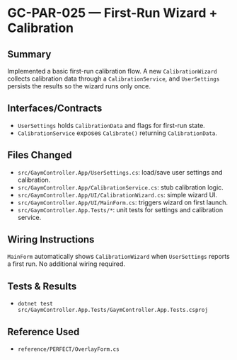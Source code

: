 # GC-PAR-025 — First-Run Wizard + Calibration

## Summary
Implemented a basic first-run calibration flow. A new `CalibrationWizard` collects calibration data through a `CalibrationService`, and `UserSettings` persists the results so the wizard runs only once.

## Interfaces/Contracts
- `UserSettings` holds `CalibrationData` and flags for first-run state.
- `CalibrationService` exposes `Calibrate()` returning `CalibrationData`.

## Files Changed
- `src/GaymController.App/UserSettings.cs`: load/save user settings and calibration.
- `src/GaymController.App/CalibrationService.cs`: stub calibration logic.
- `src/GaymController.App/UI/CalibrationWizard.cs`: simple wizard UI.
- `src/GaymController.App/UI/MainForm.cs`: triggers wizard on first launch.
- `src/GaymController.App.Tests/*`: unit tests for settings and calibration service.

## Wiring Instructions
`MainForm` automatically shows `CalibrationWizard` when `UserSettings` reports a first run. No additional wiring required.

## Tests & Results
- `dotnet test src/GaymController.App.Tests/GaymController.App.Tests.csproj`

## Reference Used
- `reference/PERFECT/OverlayForm.cs`
